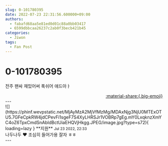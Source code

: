 ```yaml
---
slug: 0-101780395
date: 2022-07-23 22:31:56.600000+09:00
authors:
  - fabafd68aa5e81ed0d01c88a0bb03417
  - 6599dbbcaa26237c2ab0f3becb421b45
categories:
  - Jiwon
tags:
  - Fan Post
---
```


# 0-101780395

<div class="post-container" markdown="1">
<div class="content-container md-sidebar__scrollwrap" markdown="1">

전주 팬싸 재밌어써 푹쉬어 애드아ㅏ

</div>
</div>

<div style="text-align: right;" markdown="1">
<a href="https://weverse.io/fromis9/fanpost/0-101780395" style="text-align: right;">:material-share:{.big-emoji}</a>
</div>
---

<div class="comments-container md-sidebar__scrollwrap" markdown="1">
<div class="comment" markdown="1">
<div class='id-container' markdown="1">
![](https://phinf.wevpstatic.net/MjAyMzA2MjVfMzMg/MDAxNjg3NjU0MTExOTU5.7GFeCpkRW4jdCPevFi1sgeF7S4XyLHRSJr1VOBRp7gEg.mY0LxqknzXmYC4oZ6TpxCmdSnAbldBctUiaEHQVjHkgg.JPEG/image.jpg?type=s72){ loading=lazy }
**<span class="artist">지원</span>** <small>Jul 23 2022, 22:33</small><br>
</div>
<div class='comment-body' markdown="1">
나두나두 ❤️ 조심히 들어가용 잘자 ㅎㅎ
</div>
</div>
</div>
---
